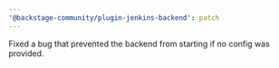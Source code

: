 ```yaml
---
'@backstage-community/plugin-jenkins-backend': patch
---
```


Fixed a bug that prevented the backend from starting if no config was provided.
